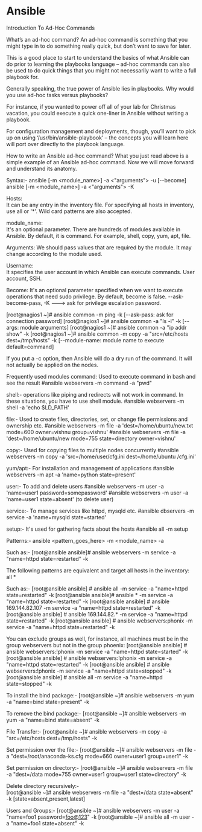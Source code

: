 # Ansible

Introduction To Ad-Hoc Commands

What’s an ad-hoc command?
An ad-hoc command is something that you might type in to do something really quick, but don’t want to save for later.

This is a good place to start to understand the basics of what Ansible can do prior to learning the playbooks language – ad-hoc commands can also be used to do quick things that you might not necessarily want to write a full playbook for.

Generally speaking, the true power of Ansible lies in playbooks. Why would you use ad-hoc tasks versus playbooks?

For instance, if you wanted to power off all of your lab for Christmas vacation, you could execute a quick one-liner in Ansible without writing a playbook.

For configuration management and deployments, though, you’ll want to pick up on using ‘/usr/bin/ansible-playbook’ – the concepts you will learn here will port over directly to the playbook language.
	
How to write an Ansible ad-hoc command?
What you just read above is a simple example of an Ansible ad-hoc command. Now we will move forward and understand its anatomy.

Syntax:-
ansible <hosts> [-m <module_name>] -a <"arguments"> -u <username> [--become]
ansible <hosts> [-m <module_name>] -a <"arguments"> -K

Hosts: 	
It can be any entry in the inventory file. For specifying all hosts in inventory, use all or '*'. Wild card patterns are also accepted.

module_name: 	
It's an optional parameter. There are hundreds of modules available in Ansible. By default, it is command. For example, shell, copy, yum, apt, file.

Arguments:
We should pass values that are required by the module. It may change according to the module used.

Username: 	
It specifies the user account in which Ansible can execute commands. User account, SSH.

Become:	
It's an optional parameter specified when we want to execute operations that need sudo privilege. By default, become is false.
--ask-become-pass, -K ---> ask for privilege escalation password.


[root@nagios1 ~]# ansible common  -m ping -k                 				[--ask-pass: ask for connection password]
[root@nagios1 ~]# ansible common -a "ls -l" -k						[--args: module arguments]
[root@nagios1 ~]# ansible common -a "ip addr show" -k
[root@nagios1 ~]# ansible common -m copy -a "src=/etc/hosts dest=/tmp/hosts" -k   	[--module-name: module name to execute default=command]


If you put a -c option, then Ansible will do a dry run of the command. It will not actually be applied on the nodes.


Frequently used modules
command: Used to execute command in bash and see the result
#ansible webservers -m command -a "pwd"

shell:-	operations like piping and redirects will not work in command. In these situations, you have to use shell module.
#ansible webservers -m shell -a 'echo $LD_PATH'

file:- 	Used to create files, directories, set, or change file permissions and ownership etc.
#ansible webservers -m file -a 'dest=/home/ubuntu/new.txt mode=600 owner=vishnu group=vishnu'
#ansible webservers -m file -a 'dest=/home/ubuntu/new mode=755 state=directory owner=vishnu'

copy:- 	Used for copying files to multiple nodes concurrently
#ansible webservers -m copy -a 'src=/home/user/cfg.ini dest=/home/ubuntu /cfg.ini'

yum/apt:- For installation and management of applications
#ansible webservers -m apt -a 'name=python state=present'

user:- To add and delete users
#ansible webservers -m user -a 'name=user1 password=somepassword'
#ansible webservers -m user -a 'name=user1 state=absent' (to delete user)

service:- To manage services like httpd, mysqld etc.
#ansible dbservers -m service -a 'name=mysqld state=started'

setup:- It's used for gathering facts about the hosts
#ansible all -m setup

Patterns:-
ansible <pattern_goes_here> -m <module_name> -a <arguments>

Such as:-
[root@ansible ansible]# ansible webservers -m service -a "name=httpd state=restarted" -k


The following patterns are equivalent and target all hosts in the inventory:
all
*

Such as:-
[root@ansible ansible] # ansible all -m service -a "name=httpd state=restarted" -k
[root@ansible ansible]# ansible * -m service -a "name=httpd state=restarted" -k
[root@ansible ansible] # ansible 169.144.82.107 -m service -a "name=httpd state=restarted" -k
[root@ansible ansible] # ansible 169.144.82.* -m service -a "name=httpd state=restarted" -k
[root@ansible ansible] # ansible webservers:phonix  -m service -a "name=httpd state=restarted" -k 

You can exclude groups as well, for instance, all machines must be in the group webservers but not in the group phoenix:
[root@ansible ansible] # ansible webservers:!phonix  -m service -a "name=httpd state=started"    -k
[root@ansible ansible] # ansible webservers:!phonix  -m service -a "name=httpd state=restarted" -k
[root@ansible ansible] # ansible webservers:!phonix  -m service -a "name=httpd state=stopped"  -k
[root@ansible ansible] # ansible all  -m service -a "name=httpd state=stopped"  -k

To install the bind package:-
[root@ansible ~]# ansible webservers -m yum -a "name=bind state=present" -k

To remove the bind package:-
[root@ansible ~]# ansible webservers -m yum -a "name=bind state=absent" -k

File Transfer:-
[root@ansible ~]# ansible webservers -m copy -a "src=/etc/hosts dest=/tmp/hosts" -k

Set permission over the file:-
[root@ansible ~]# ansible webservers -m file -a "dest=/root/anaconda-ks.cfg mode=660 owner=user1 group=user1" -k

Set permission on directory:-
[root@ansible ~]# ansible webservers -m file -a "dest=/data  mode=755 owner=user1 group=user1 state=directory" -k

Delete directory recursively:-  
[root@ansible ~]# ansible webservers -m file -a "dest=/data state=absent" -k      [state=absent,present,latest]

Users and Groups:- 
[root@ansible ~]# ansible webservers -m user -a "name=foo1 password=<foo@123>" -k
[root@ansible ~]# ansible all -m user -a "name=foo1 state=absent" -k

